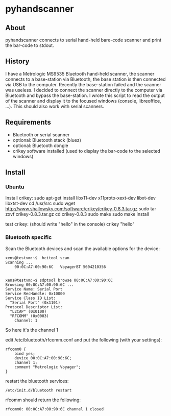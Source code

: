 # pyhandscanner 

## About
pyhandscanner connects to serial hand-held bare-code scanner and print the bar-code to stdout.

## History
I have a Metrologic MS9535 Bluetooth hand-held scanner, the scanner connects to a base-station 
via Bluetooth, the base station is then connected via USB to the computer. Recently the base-station
failed and the scanner was useless. I decided to connect the scanner directly to the computer via
Bluetooth and bypass the base-station. I wrote this script to read the output of the scanner and
display it to the focused windows (console, libreoffice, ...). This should also work with serial
scanners.

## Requirements 
- Bluetooth or serial scanner
- optional: Bluetooth stack (bluez)
- optional: Bluetooth dongle
- crikey software installed (used to display the bar-code to the selected windows)

## Install

### Ubuntu

Install crikey:
    sudo apt-get install libx11-dev x11proto-xext-dev libxt-dev libxtst-dev
    cd /usr/src
    sudo wget http://www.shallowsky.com/software/crikey/crikey-0.8.3.tar.gz
    sudo tar zxvf crikey-0.8.3.tar.gz
    cd crikey-0.8.3
    sudo make
    sudo make install

test crikey: (should write "hello" in the console)
    crikey "hello" 

### Bluetooth specific
Scan the Bluetooth devices and scan the available options for the device:


    xens@testvm:~$  hcitool scan
    Scanning ...
        00:0C:A7:00:90:6C	VoyagerBT 5604210356


    xens@testvm:~$ sdptool browse 00:0C:A7:00:90:6C
    Browsing 00:0C:A7:00:90:6C ...
    Service Name: Serial Port
    Service RecHandle: 0x10000
    Service Class ID List:
      "Serial Port" (0x1101)
    Protocol Descriptor List:
      "L2CAP" (0x0100)
      "RFCOMM" (0x0003)
        Channel: 1

So here it's the channel 1

edit /etc/bluetooth/rfcomm.conf and put the following (with your settings):

	rfcomm0 {
		bind yes;
		device 00:0C:A7:00:90:6C;
		channel	1;
		comment "Metrologic Voyager";
	}

restart the bluetooth services:

    /etc/init.d/bluetooth restart
    
rfcomm should return the following:
    
    rfcomm0: 00:0C:A7:00:90:6C channel 1 closed





